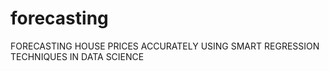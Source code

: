 # forecasting
FORECASTING HOUSE PRICES ACCURATELY USING SMART REGRESSION TECHNIQUES IN DATA SCIENCE
